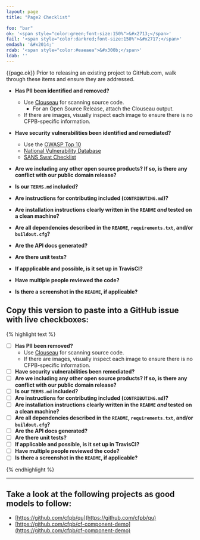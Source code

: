 ```yaml
---
layout: page
title: "Page2 Checklist"

foo: "bar"
ok: '<span style="color:green;font-size:150%">&#x2713;</span>'
fail: '<span style="color:darkred;font-size:150%">&#x2717;</span>'
emdash: '&#x2014;'
rdab: '<span style="color:#eaeaea">&#x300b;</span>'
ldab: ''
---
```


{{page.ok}} Prior to releasing an existing project to GitHub.com, walk through these 
items and ensure they are addressed.

- **Has PII been identified and removed?**
  - Use [Clouseau](https://github.com/virtix/clouseau) for scanning source code.
    - For an Open Source Release, attach the Clouseau output.
  - If there are images, visually inspect each image to ensure there is no CFPB-specific information.

- **Have security vulnerabilities been identified and remediated?**
  - Use the [OWASP Top 10](https://www.owasp.org/index.php/Top_10_2013)
  - [National Vulnerability Database](http://nvd.nist.gov/)
  - [SANS Swat Checklist](http://www.securingthehuman.org/developer/swat)

- **Are we including any other open source products? If so, is there any conflict with our public domain release?**

- **Is our `TERMS.md` included?**

- **Are instructions for contributing included (`CONTRIBUTING.md`)?**

- **Are installation instructions clearly written in the `README` _and_ tested on a clean machine?**

- **Are all dependencies described in the `README`, `requirements.txt`, and/or `buildout.cfg`?**

- **Are the API docs generated?**

- **Are there unit tests?**

- **If appplicable and possible, is it set up in TravisCI?**

- **Have multiple people reviewed the code?**

- **Is there a screenshot in the `README`, if applicable?**


## Copy this version to paste into a GitHub issue with live checkboxes:

{% highlight text %}
- [ ] **Has PII been removed?**
  - Use [Clouseau](https://github.com/virtix/clouseau) for scanning source code.
  - If there are images, visually inspect each image to ensure there is no CFPB-specific information.
- [ ] **Have security vulnerabilities been remediated?**
- [ ] **Are we including any other open source products? If so, is there any conflict with our public domain release?**
- [ ] **Is our `TERMS.md` included?**
- [ ] **Are instructions for contributing included (`CONTRIBUTING.md`)?**
- [ ] **Are installation instructions clearly written in the `README` _and_ tested on a clean machine?**
- [ ] **Are all dependencies described in the `README`, `requirements.txt`, and/or `buildout.cfg`?**
- [ ] **Are the API docs generated?**
- [ ] **Are there unit tests?**
- [ ] **If applicable and possible, is it set up in TravisCI?**
- [ ] **Have multiple people reviewed the code?**
- [ ] **Is there a screenshot in the `README`, if applicable?**

{% endhighlight %}

----


## Take a look at the following projects as good models to follow:

 - [https://github.com/cfpb/qu](https://github.com/cfpb/qu)
 - [https://github.com/cfpb/cf-component-demo](https://github.com/cfpb/cf-component-demo)

